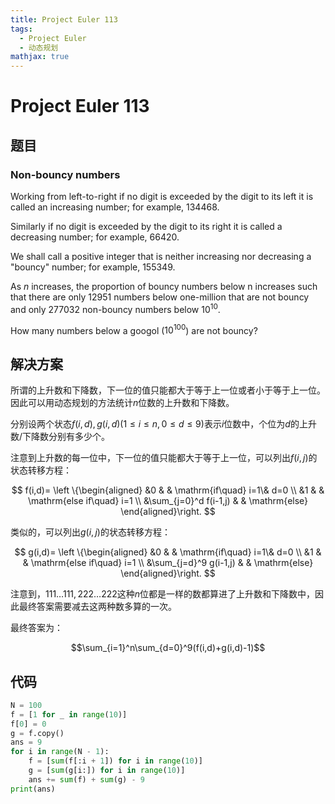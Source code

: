 ```yaml
---
title: Project Euler 113
tags:
  - Project Euler
  - 动态规划
mathjax: true
---
```

<escape><!-- more --></escape>
    
# Project Euler 113
## 题目
### Non-bouncy numbers



Working from left-to-right if no digit is exceeded by the digit to its left it is called an increasing number; for example, $134468$.

Similarly if no digit is exceeded by the digit to its right it is called a decreasing number; for example, $66420$.

We shall call a positive integer that is neither increasing nor decreasing a "bouncy" number; for example, $155349$.

As $n$ increases, the proportion of bouncy numbers below n increases such that there are only $12951$ numbers below one-million that are not bouncy and only $277032$ non-bouncy numbers below $10^{10}$.

How many numbers below a googol ($10^{100}$) are not bouncy?


## 解决方案

所谓的上升数和下降数，下一位的值只能都大于等于上一位或者小于等于上一位。因此可以用动态规划的方法统计$n$位数的上升数和下降数。

分别设两个状态$f(i,d),g(i,d)(1\le i\le n,0\le d\le 9)$表示$i$位数中，个位为$d$的上升数/下降数分别有多少个。

注意到上升数的每一位中，下一位的值只能都大于等于上一位，可以列出$f(i,j)$的状态转移方程：

$$
f(i,d)=
\left \{\begin{aligned}
  &0  & & \mathrm{if\quad} i=1\& d=0 \\
  &1  & & \mathrm{else if\quad} i=1 \\
  &\sum_{j=0}^d f(i-1,j) & & \mathrm{else}
\end{aligned}\right.
$$

类似的，可以列出$g(i,j)$的状态转移方程：

$$
g(i,d)=
\left \{\begin{aligned}
  &0  & & \mathrm{if\quad} i=1\& d=0 \\
  &1  & & \mathrm{else if\quad} i=1 \\
  &\sum_{j=d}^9 g(i-1,j) & & \mathrm{else}
\end{aligned}\right.
$$

注意到，$111\dots111,222\dots222$这种$n$位都是一样的数都算进了上升数和下降数中，因此最终答案需要减去这两种数多算的一次。

最终答案为：

$$\sum_{i=1}^n\sum_{d=0}^9(f(i,d)+g(i,d)-1)$$

## 代码

```py
N = 100
f = [1 for _ in range(10)]
f[0] = 0
g = f.copy()
ans = 9
for i in range(N - 1):
    f = [sum(f[:i + 1]) for i in range(10)]
    g = [sum(g[i:]) for i in range(10)]
    ans += sum(f) + sum(g) - 9
print(ans)

```
